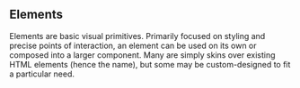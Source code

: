 ## Elements

Elements are basic visual primitives. Primarily focused on styling and precise points of interaction, an element can be used on its own or composed into a larger component. Many are simply skins over existing HTML elements (hence the name), but some may be custom-designed to fit a particular need.
